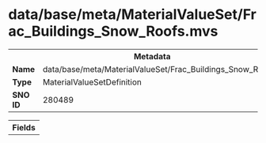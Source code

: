 <h1>data/base/meta/MaterialValueSet/Frac_Buildings_Snow_Roofs.mvs</h1><table><tr><th colspan="100%">Metadata</th></tr><tr><td><b>Name</b></td><td>data/base/meta/MaterialValueSet/Frac_Buildings_Snow_Roofs.mvs</td></tr><tr><td><b>Type</b></td><td>MaterialValueSetDefinition</td></tr><tr><td><b>SNO ID</b></td><td>280489</td></tr></table>

<table><tr><th colspan="100%">Fields</th></tr></table>

